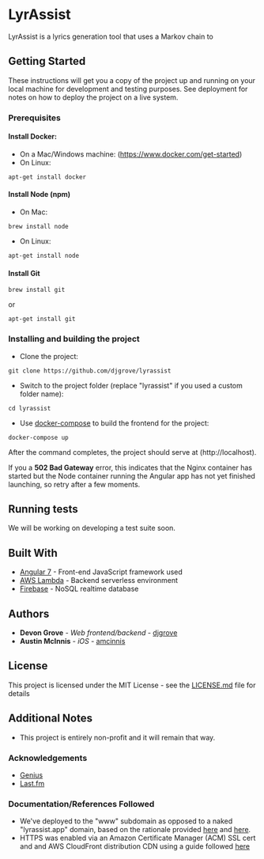 # LyrAssist

LyrAssist is a lyrics generation tool that uses a Markov chain to 

## Getting Started

These instructions will get you a copy of the project up and running on your local machine for development and testing purposes. See deployment for notes on how to deploy the project on a live system.

### Prerequisites
#### Install Docker:
* On a Mac/Windows machine: (https://www.docker.com/get-started)
* On Linux: 
```
apt-get install docker
```
#### Install Node (npm)
* On Mac:
```
brew install node
```
* On Linux:
```
apt-get install node
```
#### Install Git
```
brew install git
```
or
```
apt-get install git
```

### Installing and building the project
* Clone the project:
```
git clone https://github.com/djgrove/lyrassist
```

* Switch to the project folder (replace "lyrassist" if you used a custom folder name):
```
cd lyrassist
```

* Use [docker-compose](https://docs.docker.com/compose/) to build the frontend for the project:
```
docker-compose up
```

After the command completes, the project should serve at (http://localhost).

If you a **502 Bad Gateway** error, this indicates that the Nginx container has started but the Node container running the Angular app has not yet finished launching, so retry after a few moments.

## Running tests

We will be working on developing a test suite soon.

## Built With

* [Angular 7](https://angular.io/docs/) - Front-end JavaScript framework used
* [AWS Lambda](https://aws.amazon.com/lambda/) - Backend serverless environment
* [Firebase](https://firebase.google.com/) - NoSQL realtime database

## Authors

* **Devon Grove** - *Web frontend/backend* - [djgrove](https://github.com/djgrove)
* **Austin McInnis** - *iOS* - [amcinnis](https://github.com/amcinnis)

## License

This project is licensed under the MIT License - see the [LICENSE.md](LICENSE.md) file for details

## Additional Notes
* This project is entirely non-profit and it will remain that way.
### Acknowledgements
* [Genius](https://genius.com)
* [Last.fm](https://last.fm)
### Documentation/References Followed
* We've deployed to the "www" subdomain as opposed to a naked "lyrassist.app" domain, based on the rationale provided [here](https://www.jackkinsella.ie/articles/www-vs-naked-domain) and [here](https://www.jackkinsella.ie/articles/www-vs-naked-domain). 
* HTTPS was enabled via an Amazon Certificate Manager (ACM) SSL cert and and AWS CloudFront distribution CDN using a guide followed [here](https://rynop.com/2017/04/20/howto-serve-angular2-app-from-s3-and-cloudfront-with-free-https/)
